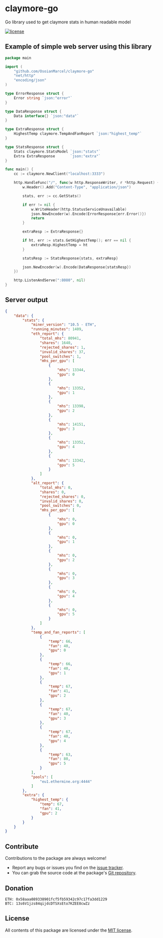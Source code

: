 # claymore-go
Go library used to get claymore stats in human readable model

[![license](https://img.shields.io/github/license/mashape/apistatus.svg)](https://github.com/OsoianMarcel/claymore-go/blob/master/LICENSE)

## Example of simple web server using this library

```go
package main

import (
	"github.com/OsoianMarcel/claymore-go"
	"net/http"
	"encoding/json"
)

type ErrorResponse struct {
	Error string `json:"error"`
}

type DataResponse struct {
	Data interface{} `json:"data"`
}

type ExtraResponse struct {
	HighestTemp claymore.TempAndFanReport `json:"highest_temp"`
}

type StatsResponse struct {
	Stats claymore.StatsModel `json:"stats"`
	Extra ExtraResponse       `json:"extra"`
}

func main() {
	cc := claymore.NewClient("localhost:3333")

	http.HandleFunc("/", func(w http.ResponseWriter, r *http.Request) {
		w.Header().Add("Content-Type", "application/json")

		stats, err := cc.GetStats()

		if err != nil {
			w.WriteHeader(http.StatusServiceUnavailable)
			json.NewEncoder(w).Encode(ErrorResponse{err.Error()})
			return
		}

		extraResp := ExtraResponse{}

		if ht, err := stats.GetHighestTemp(); err == nil {
			extraResp.HighestTemp = ht
		}

		statsResp := StatsResponse{stats, extraResp}

		json.NewEncoder(w).Encode(DataResponse{statsResp})
	})

	http.ListenAndServe(":8080", nil)
}
```

## Server output
```json
{
	"data": {
		"stats": {
			"miner_version": "10.5 - ETH",
			"running_minutes": 1409,
			"eth_report": {
				"total_mhs": 80941,
				"shares": 1640,
				"rejected_shares": 1,
				"invalid_shares": 37,
				"pool_switches": 1,
				"mhs_per_gpu": [
					{
						"mhs": 13344,
						"gpu": 0
					},
					{
						"mhs": 13352,
						"gpu": 1
					},
					{
						"mhs": 13398,
						"gpu": 2
					},
					{
						"mhs": 14151,
						"gpu": 3
					},
					{
						"mhs": 13352,
						"gpu": 4
					},
					{
						"mhs": 13342,
						"gpu": 5
					}
				]
			},
			"alt_report": {
				"total_mhs": 0,
				"shares": 0,
				"rejected_shares": 0,
				"invalid_shares": 0,
				"pool_switches": 0,
				"mhs_per_gpu": [
					{
						"mhs": 0,
						"gpu": 0
					},
					{
						"mhs": 0,
						"gpu": 1
					},
					{
						"mhs": 0,
						"gpu": 2
					},
					{
						"mhs": 0,
						"gpu": 3
					},
					{
						"mhs": 0,
						"gpu": 4
					},
					{
						"mhs": 0,
						"gpu": 5
					}
				]
			},
			"temp_and_fan_reports": [
				{
					"temp": 66,
					"fan": 40,
					"gpu": 0
				},
				{
					"temp": 66,
					"fan": 40,
					"gpu": 1
				},
				{
					"temp": 67,
					"fan": 41,
					"gpu": 2
				},
				{
					"temp": 67,
					"fan": 40,
					"gpu": 3
				},
				{
					"temp": 67,
					"fan": 40,
					"gpu": 4
				},
				{
					"temp": 63,
					"fan": 80,
					"gpu": 5
				}
			],
			"pools": [
				"eu1.ethermine.org:4444"
			]
		},
		"extra": {
			"highest_temp": {
				"temp": 67,
				"fan": 41,
				"gpu": 2
			}
		}
	}
}
```

## Contribute

Contributions to the package are always welcome!

* Report any bugs or issues you find on the [issue tracker].
* You can grab the source code at the package's [Git repository].

## Donation

```
ETH: 0x58aaa089338901fcf5fb59342c97c17fa3dd1229
BTC: 13s6V1jzs84qijdcDTSXsEto7KZEE8cwZz
```

## License

All contents of this package are licensed under the [MIT license].

[issue tracker]: https://github.com/OsoianMarcel/claymore-go/issues
[Git repository]: https://github.com/OsoianMarcel/claymore-go
[MIT license]: LICENSE
